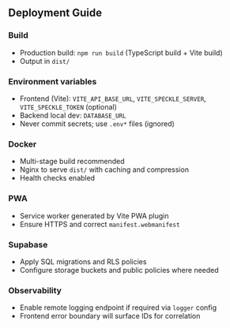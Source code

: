 ## Deployment Guide

### Build
- Production build: `npm run build` (TypeScript build + Vite build)
- Output in `dist/`

### Environment variables
- Frontend (Vite): `VITE_API_BASE_URL`, `VITE_SPECKLE_SERVER`, `VITE_SPECKLE_TOKEN` (optional)
- Backend local dev: `DATABASE_URL`
- Never commit secrets; use `.env*` files (ignored)

### Docker
- Multi-stage build recommended
- Nginx to serve `dist/` with caching and compression
- Health checks enabled

### PWA
- Service worker generated by Vite PWA plugin
- Ensure HTTPS and correct `manifest.webmanifest`

### Supabase
- Apply SQL migrations and RLS policies
- Configure storage buckets and public policies where needed

### Observability
- Enable remote logging endpoint if required via `logger` config
- Frontend error boundary will surface IDs for correlation



